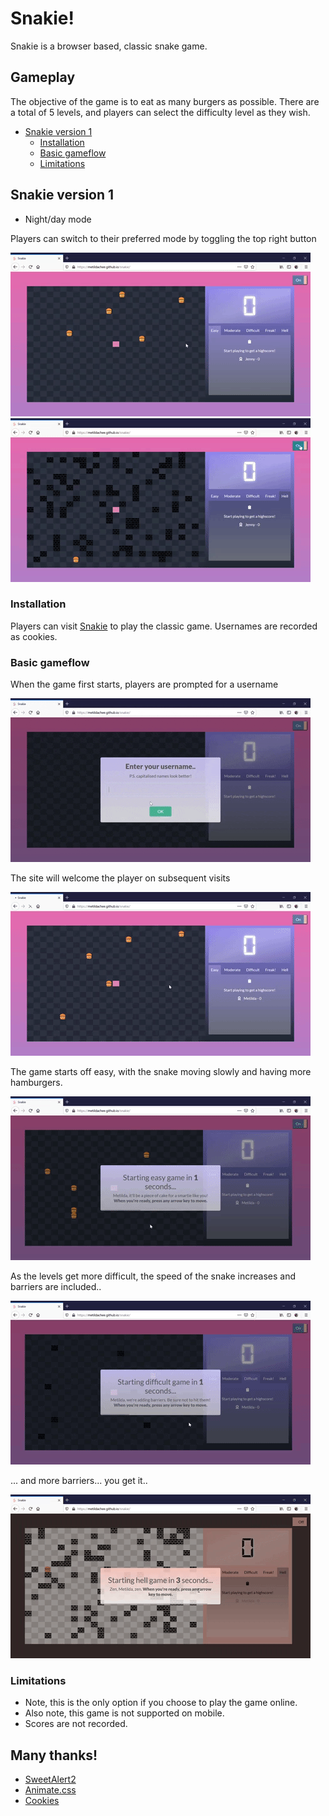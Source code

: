 # Snakie!
Snakie is a browser based, classic snake game.

## Gameplay
The objective of the game is to eat as many burgers as possible. There are a total of 5 levels, and players can select the difficulty level as they wish. 

- [Snakie version 1](#snakie-version-1)
  * [Installation](#installation)
  * [Basic gameflow](#basic-gameflow)
  * [Limitations](#limitations)

## Snakie version 1
* Night/day mode

Players can switch to their preferred mode by toggling the top right button

<img src="img/night_day_easy.gif"/>

<img src="img/night_day_hell.gif"/>

### Installation
Players can visit [Snakie](https://metildachee.github.io/snakie/) to play the classic game. Usernames are recorded as cookies.

### Basic gameflow
When the game first starts, players are prompted for a username

<img src="img/master/start_master.gif"/>
    
The site will welcome the player on subsequent visits

<img src="img/master/has_cookie.gif"/>

The game starts off easy, with the snake moving slowly and having more hamburgers.

<img src="img/master/easy.gif"/>

As the levels get more difficult, the speed of the snake increases and barriers are included..

<img src="img/master/difficult.gif"/>

... and more barriers... you get it..

<img src="img/master/hell.gif"/>

### Limitations
* Note, this is the only option if you choose to play the game online.
* Also note, this game is not supported on mobile.
* Scores are not recorded.

## Many thanks!
* [SweetAlert2](https://sweetalert2.github.io/)
* [Animate.css](https://animate.style/)
* [Cookies](https://www.w3schools.com/js/js_cookies.asp)